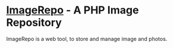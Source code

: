 # [ImageRepo](https://github.com/roberto-butti/imagerepo) - A PHP Image Repository

ImageRepo is a web tool, to store and manage image and photos.

